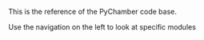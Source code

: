 This is the reference of the PyChamber code base.

Use the navigation on the left to look at specific modules
